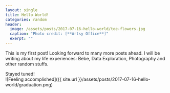 ```yaml
---
layout: single
title: Hello World!
categories: random
header:
  image: /assets/posts/2017-07-16-hello-world/toe-flowers.jpg
  caption: "Photo credit: [**Artsy Office**]"
  exerpt: ""
---
```


This is my first post! Looking forward to many more posts ahead. I will be writing about my life 
experiences: Bebe, Data Exploration, Photography and other random stuffs. <br />

Stayed tuned! <br />
![Feeling accomplished]({{ site.url }}/assets/posts/2017-07-16-hello-world/graduation.png)